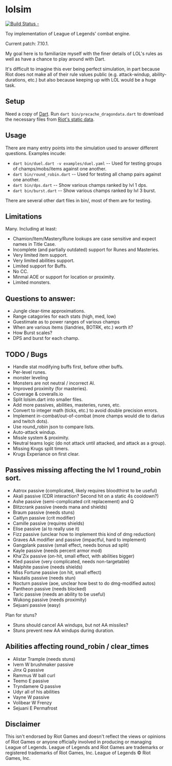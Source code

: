 lolsim
======

[![Build Status -](https://travis-ci.org/eseidel/lolsim.svg?branch=master)](https://travis-ci.org/eseidel/lolsim)

Toy implementation of League of Legends' combat engine.

Current patch: 7.10.1.

My goal here is to familiarize myself with the finer details of LOL's rules as
well as have a chance to play around with Dart.

It's difficult to imagine this ever being perfect simulation, in part because
Riot does not make all of their rule values public (e.g. attack-windup,
ability-durations, etc.) but also because keeping up with LOL would be a huge
task.

## Setup
Need a copy of [Dart](https://www.dartlang.org/install).
Run `dart bin/precache_dragondata.dart` to download the necessary files from [Riot's static data](https://developer.riotgames.com/docs/static-data).

## Usage
There are many entry points into the simulation used to answer different questions.
Examples incude:
 - `dart bin/duel.dart -v examples/duel.yaml` -- Used for testing groups of champs/mobs/items against one another.
 - `dart bin/round_robin.dart` -- Used for testing all champ pairs against one another.
 - `dart bin/dps.dart` -- Show various champs ranked by lvl 1 dps.
 - `dart bin/burst.dart` -- Show various champs ranked by lvl 3 burst.

There are several other dart files in bin/, most of them are for testing.

## Limitations
Many.  Including at least:
 - Chamion/Item/Mastery/Rune lookups are case sensitive and expect names in Title Case.
 - Incomplete (and partially outdated) support for Runes and Masteries.
 - Very limited item support.
 - Very limited abilities support.
 - Limited support for Buffs.
 - No CC.
 - Minmal AOE or support for location or proximity.
 - Limited monsters.

## Questions to answer:
- Jungle clear-time approximations.
- Range catagories for each stats (high, med, low)
- Guestimate as to power ranges of various champs
- When are various items (liandries, BOTRK, etc.) worth it?
- How Burst scales?
- DPS and burst for each champ.

## TODO / Bugs
- Handle stat modifying buffs first, before other buffs.
- Per-level runes.
- monster leveling
- Monsters are not neutral / incorrect AI.
- Improved proximity (for masteries).
- Coverage & coveralls.io
- Split lolsim.dart into smaller files.
- Add more passives, abilities, masteries, runes, etc.
- Convert to integer math (ticks, etc.) to avoid double precision errors.
- Implement in-combat/out-of-combat (more champs would die to darius and twitch dots).
- Use round_robin json to compare lists.
- Auto-attack windup.
- Missle system & proximity.
- Neutral teams logic (do not attack until attacked, and attack as a group).
- Missing Krugs split timers.
- Krugs Experiance on first clear.


## Passives missing affecting the lvl 1 round_robin sort.
- Aatrox passive (complicated, likely requires bloodthirst to be useful)
- Akali passive (CDR interaction? Second hit on a static 4s cooldown?)
- Ashe passive (semi-complicated crit replacement) and Q
- Blitzcrank passive (needs mana and shields)
- Braum passive (needs stuns)
- Caitlyn passive (crit modifier)
- Camille passive (requires shields)
- Elise passive (ai to really use it)
- Fizz passive (unclear how to implement this kind of dmg reduction)
- Graves AA modifier and passive (impactful, hard to implement)
- Gangplank passive (small effect, needs bonus ad split)
- Kayle passive (needs percent armor mod)
- Kha'Zix passive (on-hit, small effect, with abilities bigger)
- Kled passive (very complicated, needs non-targetable)
- Malphite passive (needs shields)
- Miss Fortune passive (on hit, small effect)
- Nautalis passive (needs stun)
- Nocturn passive (aoe, unclear how best to do dmg-modified autos)
- Pantheon passive (needs blocked)
- Taric passive (needs an ability to be useful)
- Wukong passive (needs proximity)
- Sejuani passive (easy)

Plan for stuns?
- Stuns should cancel AA windups, but not AA missiles?
- Stuns prevent new AA windups during duration.

## Abilities affecting round_robin / clear_times
- Alistar Trample (needs stuns)
- Ivern W brushmaker passive
- Jinx Q passive
- Rammus W ball curl
- Teemo E passive
- Tryndamere Q passive
- Udyr all of his abilities
- Vayne W passive
- Volibear W Frenzy
- Sejuani E Permafrost

## Disclaimer
This isn't endorsed by Riot Games and doesn't reflect the views
or opinions of Riot Games or anyone officially involved in producing
or managing League of Legends. League of Legends and Riot Games are
trademarks or registered trademarks of Riot Games, Inc. League of
Legends © Riot Games, Inc.
